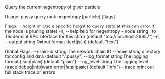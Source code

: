 Query the current negentropy of given particle

Usage:
  pussy query rank negentropy [particle] [flags]

Flags:
      --height int      Use a specific height to query state at (this can error if the node is pruning state)
  -h, --help            help for negentropy
      --node string     <host>:<port> to Tendermint RPC interface for this chain (default "tcp://localhost:26657")
  -o, --output string   Output format (text|json) (default "text")

Global Flags:
      --chain-id string     The network chain ID
      --home string         directory for config and data (default "/.pussy")
      --log_format string   The logging format (json|plain) (default "plain")
      --log_level string    The logging level (trace|debug|info|warn|error|fatal|panic) (default "info")
      --trace               print out full stack trace on errors
